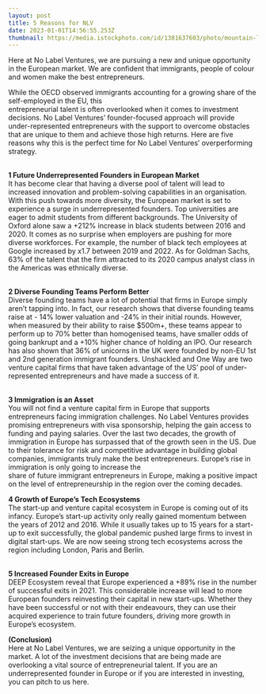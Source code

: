 ```yaml
---
layout: post
title: 5 Reasons for NLV
date: 2023-01-01T14:56:55.253Z
thumbnail: https://media.istockphoto.com/id/1381637603/photo/mountain-landscape.jpg?s=1024x1024&w=is&k=20&c=C9JwCd6nvW_0hmfolDgi5uq2yAqeNWwyqLgZdODGsEQ=
---
```

Here at No Label Ventures, we are pursuing a new and unique opportunity in the European market. We are confident that immigrants, people of colour and women make the best entrepreneurs. 

<!-- more -->

While the OECD observed immigrants accounting for a growing share of the self-employed in the EU, this\
entrepreneurial talent is often overlooked when it comes to investment decisions. No Label Ventures’ founder-focused approach will provide under-represented entrepreneurs with the support to overcome obstacles that are unique to them and achieve those high returns. Here are five reasons why this is the perfect time for No Label Ventures’ overperforming strategy.

\
**1 Future Underrepresented Founders in European Market**\
It has become clear that having a diverse pool of talent will lead to increased innovation and problem-solving capabilities in an organisation. With this push towards more diversity, the European market is set to experience a surge in underrepresented founders. Top universities are eager to admit students from different backgrounds. The University of Oxford alone saw a +212% increase in black students between 2016 and 2020. It comes as no surprise when employers are pushing for more diverse workforces. For example, the number of black tech employees at Google increased by x1.7 between 2019 and 2022. As for Goldman Sachs, 63% of the talent that the firm attracted to its 2020 campus analyst class in the Americas was ethnically diverse.

\
**2 Diverse Founding Teams Perform Better**\
Diverse founding teams have a lot of potential that firms in Europe simply aren’t tapping into. In fact, our research shows that diverse founding teams raise at - 14% lower valuation and -24% in their initial rounds. However, when measured by their ability to raise $500m+, these teams appear to perform up to 70% better than homogenised teams, have smaller odds of going bankrupt and a +10% higher chance of holding an IPO. Our research has also shown that 36% of unicorns in the UK were founded by non-EU 1st and 2nd generation immigrant founders. Unshackled and One Way are two venture capital firms that have taken advantage of the US’ pool of under-represented entrepreneurs and have made a success of it.

\
**3 Immigration is an Asset**\
You will not find a venture capital firm in Europe that supports entrepreneurs facing immigration challenges. No Label Ventures provides promising entrepreneurs with visa sponsorship, helping the gain access to funding and paying salaries. Over the last two decades, the growth of immigration in Europe has surpassed that of the growth seen in the US. Due to their tolerance for risk and competitive advantage in building global companies, immigrants truly make the best entrepreneurs. Europe’s rise in immigration is only going to increase the\
share of future immigrant entrepreneurs in Europe, making a positive impact on the level of entrepreneurship in the region over the coming decades.

**4 Growth of Europe’s Tech Ecosystems**\
The start-up and venture capital ecosystem in Europe is coming out of its infancy. Europe’s start-up activity only really gained momentum between the years of 2012 and 2016. While it usually takes up to 15 years for a start-up to exit successfully, the global pandemic pushed large firms to invest in digital start-ups. We are now seeing strong tech ecosystems across the region including London, Paris and Berlin.

\
**5 Increased Founder Exits in Europe**\
DEEP Ecosystem reveal that Europe experienced a +89% rise in the number of successful exits in 2021. This considerable increase will lead to more European founders reinvesting their capital in new start-ups. Whether they have been successful or not with their endeavours, they can use their acquired experience to train future founders, driving more growth in Europe’s ecosystem.

**(Conclusion)**\
Here at No Label Ventures, we are seizing a unique opportunity in the market. A lot of the investment decisions that are being made are overlooking a vital source of entrepreneurial talent. If you are an underrepresented founder in Europe or if you are interested in investing, you can pitch to us here.

[](https://tally.so/r/wbRMgw "https\://tally.so/r/wbRMgw")